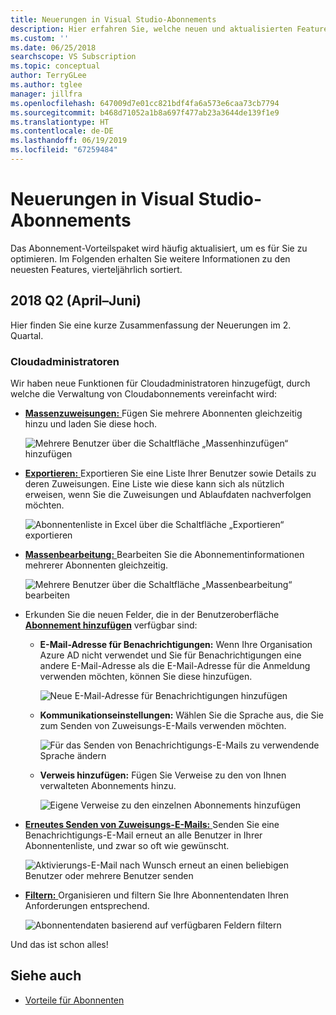 ```yaml
---
title: Neuerungen in Visual Studio-Abonnements
description: Hier erfahren Sie, welche neuen und aktualisierten Features Sie für die Verwaltung von Visual Studio-Abonnements verwenden können.
ms.custom: ''
ms.date: 06/25/2018
searchscope: VS Subscription
ms.topic: conceptual
author: TerryGLee
ms.author: tglee
manager: jillfra
ms.openlocfilehash: 647009d7e01cc821bdf4fa6a573e6caa73cb7794
ms.sourcegitcommit: b468d71052a1b8a697f477ab23a3644de139f1e9
ms.translationtype: HT
ms.contentlocale: de-DE
ms.lasthandoff: 06/19/2019
ms.locfileid: "67259484"
---
```

# <a name="what39s-new-in-visual-studio-subscriptions"></a>Neuerungen in Visual Studio-Abonnements

Das Abonnement-Vorteilspaket wird häufig aktualisiert, um es für Sie zu optimieren. Im Folgenden erhalten Sie weitere Informationen zu den neuesten Features, vierteljährlich sortiert.

## <a name="2018-q2-april-june"></a>2018 Q2 (April–Juni)

Hier finden Sie eine kurze Zusammenfassung der Neuerungen im 2. Quartal.

### <a name="cloud-administrators"></a>Cloudadministratoren

Wir haben neue Funktionen für Cloudadministratoren hinzugefügt, durch welche die Verwaltung von Cloudabonnements vereinfacht wird:

* [**Massenzuweisungen:** ](/visualstudio/subscriptions/assign-license#bulk-assignments) Fügen Sie mehrere Abonnenten gleichzeitig hinzu und laden Sie diese hoch.

  ![Mehrere Benutzer über die Schaltfläche „Massenhinzufügen“ hinzufügen](media/bulk-add-multiple-subscribers.png)

* [**Exportieren:** ](/visualstudio/subscriptions/exporting-subscriptions) Exportieren Sie eine Liste Ihrer Benutzer sowie Details zu deren Zuweisungen. Eine Liste wie diese kann sich als nützlich erweisen, wenn Sie die Zuweisungen und Ablaufdaten nachverfolgen möchten.

   ![Abonnentenliste in Excel über die Schaltfläche „Exportieren“ exportieren](media/export-subscriber-list-to-csv.png)

* [**Massenbearbeitung:** ](/visualstudio/subscriptions/edit-license#editing-multiple-subscribers-using-bulk-edit) Bearbeiten Sie die Abonnementinformationen mehrerer Abonnenten gleichzeitig.

  ![Mehrere Benutzer über die Schaltfläche „Massenbearbeitung“ bearbeiten](media/bulk-edit-multiple-subscribers.png)

* Erkunden Sie die neuen Felder, die in der Benutzeroberfläche [**Abonnement hinzufügen**](assign-license.md) verfügbar sind:

  * **E-Mail-Adresse für Benachrichtigungen:** Wenn Ihre Organisation Azure AD nicht verwendet und Sie für Benachrichtigungen eine andere E-Mail-Adresse als die E-Mail-Adresse für die Anmeldung verwenden möchten, können Sie diese hinzufügen.

    ![Neue E-Mail-Adresse für Benachrichtigungen hinzufügen](media/add-new-subscriber-notification-email.png)

  * **Kommunikationseinstellungen:** Wählen Sie die Sprache aus, die Sie zum Senden von Zuweisungs-E-Mails verwenden möchten.

    ![Für das Senden von Benachrichtigungs-E-Mails zu verwendende Sprache ändern](media/change-subscriber-communication-preference.png)

  * **Verweis hinzufügen:** Fügen Sie Verweise zu den von Ihnen verwalteten Abonnements hinzu.

    ![Eigene Verweise zu den einzelnen Abonnements hinzufügen](media/add-subscriber-reference-notes.png)

* [**Erneutes Senden von Zuweisungs-E-Mails:** ](resend-assignment-email.md) Senden Sie eine Benachrichtigungs-E-Mail erneut an alle Benutzer in Ihrer Abonnentenliste, und zwar so oft wie gewünscht.

  ![Aktivierungs-E-Mail nach Wunsch erneut an einen beliebigen Benutzer oder mehrere Benutzer senden](media/resend-subscriber-activation-emails.png)

* [**Filtern:** ](search-license.md) Organisieren und filtern Sie Ihre Abonnentendaten Ihren Anforderungen entsprechend.

  ![Abonnentendaten basierend auf verfügbaren Feldern filtern](media/filter-subscriber-data.png)

Und das ist schon alles!

## <a name="see-also"></a>Siehe auch

* [Vorteile für Abonnenten](subscriber-benefits.md)
